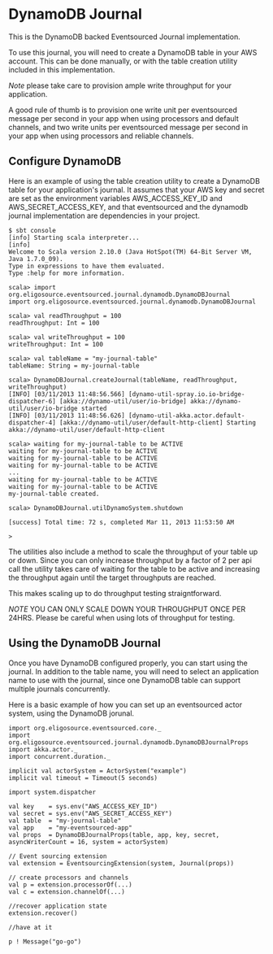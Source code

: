 DynamoDB Journal
================

This is the DynamoDB backed Eventsourced Journal implementation.

To use this journal, you will need to create a DynamoDB table in your AWS account. This can be done manually, or with the
table creation utility included in this implementation.

*Note* please take care to provision ample write throughput for your application.

A good rule of thumb is to provision one write unit per eventsourced message per second in your app when using processors and default channels,
and two write units per eventsourced message per second in your app when using processors and reliable channels.

## Configure DynamoDB

Here is an example of using the table creation utility to create a DynamoDB table for your application's journal.
It assumes that your AWS key and secret are set as the environment variables AWS_ACCESS_KEY_ID and AWS_SECRET_ACCESS_KEY,
and that eventsourced and the dynamodb journal implementation are dependencies in your project.

```
$ sbt console
[info] Starting scala interpreter...
[info]
Welcome to Scala version 2.10.0 (Java HotSpot(TM) 64-Bit Server VM, Java 1.7.0_09).
Type in expressions to have them evaluated.
Type :help for more information.

scala> import org.eligosource.eventsourced.journal.dynamodb.DynamoDBJournal
import org.eligosource.eventsourced.journal.dynamodb.DynamoDBJournal

scala> val readThroughput = 100
readThroughput: Int = 100

scala> val writeThroughput = 100
writeThroughput: Int = 100

scala> val tableName = "my-journal-table"
tableName: String = my-journal-table

scala> DynamoDBJournal.createJournal(tableName, readThroughput, writeThroughput)
[INFO] [03/11/2013 11:48:56.566] [dynamo-util-spray.io.io-bridge-dispatcher-6] [akka://dynamo-util/user/io-bridge] akka://dynamo-util/user/io-bridge started
[INFO] [03/11/2013 11:48:56.626] [dynamo-util-akka.actor.default-dispatcher-4] [akka://dynamo-util/user/default-http-client] Starting akka://dynamo-util/user/default-http-client

scala> waiting for my-journal-table to be ACTIVE
waiting for my-journal-table to be ACTIVE
waiting for my-journal-table to be ACTIVE
waiting for my-journal-table to be ACTIVE
...
waiting for my-journal-table to be ACTIVE
waiting for my-journal-table to be ACTIVE
my-journal-table created.

scala> DynamoDBJournal.utilDynamoSystem.shutdown

[success] Total time: 72 s, completed Mar 11, 2013 11:53:50 AM

>

```

The utilities also include a method to scale the throughput of your table up or down.  Since you can only increase throughput by a factor of 2 per api call
the utility takes care of waiting for the table to be active and increasing the throughput again until the target throughputs are reached.

This makes scaling up to do throughput testing straigntforward.

*NOTE* YOU CAN ONLY SCALE DOWN YOUR THROUGHPUT ONCE PER 24HRS. Please be careful when using lots of throughput for testing.


## Using the DynamoDB Journal

Once you have DynamoDB configured properly, you can start using the journal. In addition to the table name, you will need to select
an application name to use with the journal, since one DynamoDB table can support multiple journals concurrently.

Here is a basic example of how you can set up an eventsourced actor system, using the DynamoDB jorunal.

```
import org.eligosource.eventsourced.core._
import org.eligosource.eventsourced.journal.dynamodb.DynamoDBJournalProps
import akka.actor._
import concurrent.duration._

implicit val actorSystem = ActorSystem("example")
implicit val timeout = Timeout(5 seconds)

import system.dispatcher

val key    = sys.env("AWS_ACCESS_KEY_ID")
val secret = sys.env("AWS_SECRET_ACCESS_KEY")
val table  = "my-journal-table"
val app    = "my-eventsourced-app"
val props  = DynamoDBJournalProps(table, app, key, secret, asyncWriterCount = 16, system = actorSystem)

// Event sourcing extension
val extension = EventsourcingExtension(system, Journal(props))

// create processors and channels
val p = extension.processorOf(...)
val c = extension.channelOf(...)

//recover application state
extension.recover()

//have at it

p ! Message("go-go")

```